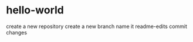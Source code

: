 # hello-world
















create a new repository
create a new branch  name it readme-edits
commit changes

